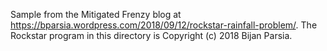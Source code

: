 Sample from the Mitigated Frenzy blog at https://bparsia.wordpress.com/2018/09/12/rockstar-rainfall-problem/.
The Rockstar program in this directory is Copyright (c) 2018 Bijan Parsia.

